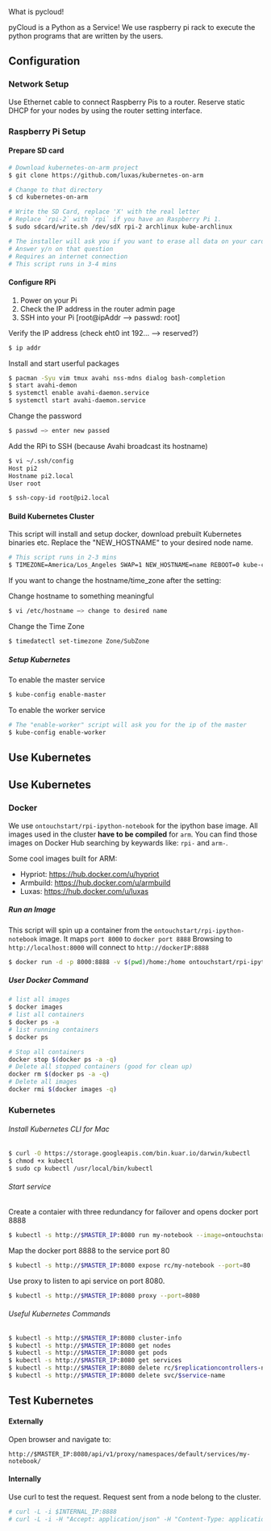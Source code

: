 What is pycloud!

pyCloud is a Python as a Service! We use raspberry pi rack to execute the python programs that are written by the users.


## Configuration
### Network Setup
Use Ethernet cable to connect Raspberry Pis to a router. Reserve static DHCP for your nodes by using the router setting interface.

### Raspberry Pi Setup
#### Prepare SD card
```sh
# Download kubernetes-on-arm project
$ git clone https://github.com/luxas/kubernetes-on-arm

# Change to that directory
$ cd kubernetes-on-arm

# Write the SD Card, replace 'X' with the real letter
# Replace `rpi-2` with `rpi` if you have an Raspberry Pi 1.
$ sudo sdcard/write.sh /dev/sdX rpi-2 archlinux kube-archlinux

# The installer will ask you if you want to erase all data on your card
# Answer y/n on that question
# Requires an internet connection
# This script runs in 3-4 mins
```
#### Configure RPi

1. Power on your Pi
2. Check the IP address in the router admin page
3. SSH into your Pi [root@ipAddr --> passwd: root]

Verify the IP address (check eht0 int 192… —> reserved?)
```sh
$ ip addr
```

Install and start userful packages
```sh
$ pacman -Syu vim tmux avahi nss-mdns dialog bash-completion
$ start avahi-demon
$ systemctl enable avahi-daemon.service
$ systemctl start avahi-daemon.service
```
Change the password
```sh
$ passwd —> enter new passed
```
Add the RPi to SSH (because Avahi broadcast its hostname)
```sh
$ vi ~/.ssh/config
Host pi2
Hostname pi2.local
User root

$ ssh-copy-id root@pi2.local
```

#### Build Kubernetes Cluster
This script will install and setup docker, download prebuilt Kubernetes binaries etc. Replace the "NEW_HOSTNAME" to your desired node name.
```sh
# This script runs in 2-3 mins
$ TIMEZONE=America/Los_Angeles SWAP=1 NEW_HOSTNAME=name REBOOT=0 kube-config install
```
If you want to change the hostname/time_zone after the setting:

Change hostname to something meaningful
```sh
$ vi /etc/hostname —> change to desired name
```

Change the Time Zone
```sh
$ timedatectl set-timezone Zone/SubZone
```

##### Setup Kubernetes
To enable the master service
```sh
$ kube-config enable-master
```
To enable the worker service
```sh
# The "enable-worker" script will ask you for the ip of the master
$ kube-config enable-worker
```

## Use Kubernetes
## Use Kubernetes
### Docker
We use `ontouchstart/rpi-ipython-notebook` for the ipython base image. All images used in the cluster **have to be compiled** for `arm`. You can find those images on Docker Hub searching by keywards like: `rpi-` and `arm-`.

Some cool images built for ARM:
- Hypriot: https://hub.docker.com/u/hypriot
- Armbuild: https://hub.docker.com/u/armbuild
- Luxas: https://hub.docker.com/u/luxas

##### Run an Image
This script will spin up a container from the `ontouchstart/rpi-ipython-notebook` image. It maps `port 8000` to `docker port 8888` Browsing to `http://localhost:8000` will connect to `http://dockerIP:8888`
```sh
$ docker run -d -p 8000:8888 -v $(pwd)/home:/home ontouchstart/rpi-ipython-notebook
```
##### User Docker Command
```sh
# list all images
$ docker images
# list all containers
$ docker ps -a
# list running containers
$ docker ps

# Stop all containers
docker stop $(docker ps -a -q)
# Delete all stopped containers (good for clean up)
docker rm $(docker ps -a -q)
# Delete all images
docker rmi $(docker images -q)
```

### Kubernetes
###### Install Kubernetes CLI for Mac
```sh
$ curl -O https://storage.googleapis.com/bin.kuar.io/darwin/kubectl
$ chmod +x kubectl
$ sudo cp kubectl /usr/local/bin/kubectl
```
###### Start service
Create a contaier with three redundancy for failover and opens docker port 8888
```sh
$ kubectl -s http://$MASTER_IP:8080 run my-notebook --image=ontouchstart/rpi-ipython-notebook  --port=8888 --replicas=3
```
Map the docker port 8888 to the service port 80
```sh
$ kubectl -s http://$MASTER_IP:8080 expose rc/my-notebook --port=80
```
Use proxy to listen to api service on port 8080.
```sh
$ kubectl -s http://$MASTER_IP:8080 proxy --port=8080
```
###### Useful Kubernetes Commands
```sh
$ kubectl -s http://$MASTER_IP:8080 cluster-info
$ kubectl -s http://$MASTER_IP:8080 get nodes
$ kubectl -s http://$MASTER_IP:8080 get pods
$ kubectl -s http://$MASTER_IP:8080 get services
$ kubectl -s http://$MASTER_IP:8080 delete rc/$replicationcontrollers-name
$ kubectl -s http://$MASTER_IP:8080 delete svc/$service-name
```

## Test Kubernetes
#### Externally
Open browser and navigate to:
```url
http://$MASTER_IP:8080/api/v1/proxy/namespaces/default/services/my-notebook/
```
#### Internally
Use curl to test the request. Request sent from a node belong to the cluster.
```sh
# curl -L -i $INTERNAL_IP:8888
# curl -L -i -H "Accept: application/json" -H "Content-Type: application/json" -X POST -d "{}" $INTERNAL_IP:8888/api/notebooks
```
